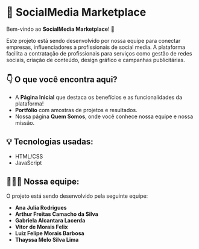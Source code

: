 # 🌟 SocialMedia Marketplace

Bem-vindo ao **SocialMedia Marketplace**! 🚀

Este projeto está sendo desenvolvido por nossa equipe para conectar empresas, influenciadores a profissionais de social media. A plataforma facilita a contratação de profissionais para serviços como gestão de redes sociais, criação de conteúdo, design gráfico e campanhas publicitárias.

## 👇 O que você encontra aqui?

- A **Página Inicial** que destaca os benefícios e as funcionalidades da plataforma!
- **Portfólio** com amostras de projetos e resultados.
- Nossa página **Quem Somos**, onde você conhece nossa equipe e nossa missão.


## 💡 Tecnologias usadas:
- HTML/CSS
- JavaScript

## 👥👨‍💻 Nossa equipe:
O projeto está sendo desenvolvido pela seguinte equipe:

- **Ana Julia Rodrigues**
- **Arthur Freitas Camacho da Silva**
- **Gabriela Alcantara Lacerda**
- **Vitor de Morais Felix**
- **Luiz Felipe Morais Barbosa**
- **Thayssa Melo Silva Lima**

